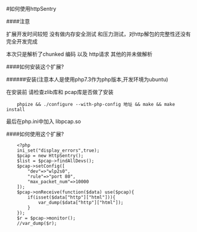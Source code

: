 #如何使用httpSentry

####注意

扩展开发时间较短 没有做内存安全测试 和压力测试，对http解包的完整性还没有完全开发完成

本次只是解析了chunked 编码 以及 http请求 其他的并未做解析

####如何安装这个扩展?

######安装(注意本人是使用php7.3作为php版本,开发环境为ubuntu)

在安装前 请检查zlib库和 pcap库是否做了安装

```
    phpize && ./configure --with-php-config 地址 && make && make install
```

最后在php.ini中加入 libpcap.so

####如何使用这个扩展?

```
    <?php
    ini_set("display_errors",true);
    $pcap = new HttpSentry();
    $list = $pcap->findAllDevs();
    $pcap->setConfig([
        "dev"=>"wlp2s0",
        "rule"=>"port 80",
        "max_packet_num"=>10000
    ]);
    $pcap->onReceive(function($data) use($pcap){
        if(isset($data["http"]["html"])){
            var_dump($data["http"]["html"]);
        }
    });
    $r = $pcap->monitor();
    //var_dump($r);

```